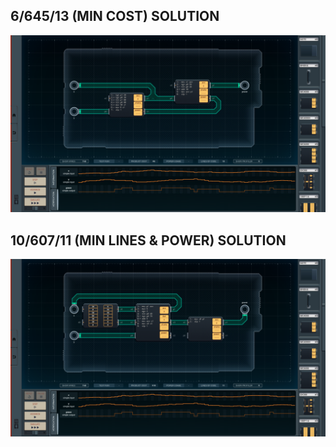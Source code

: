 6/645/13 (MIN COST) SOLUTION
-----------------------------

![screenshot0](https://github.com/shiawasenahikari/Shenzhen-IO-Solutions/blob/master/012-unknown-optimization-device/screenshot0.png)

10/607/11 (MIN LINES & POWER) SOLUTION
-----------------------------

![screenshot1](https://github.com/shiawasenahikari/Shenzhen-IO-Solutions/blob/master/012-unknown-optimization-device/screenshot1.png)
